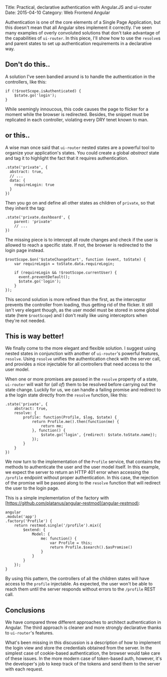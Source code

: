 Title: Practical, declarative authentication with Angular.JS and ui-router
Date: 2015-04-10
Category: Web Frontend Angular

Authentication is one of the core elements of a Single Page Application, but this doesn't mean that all Angular sites implement it correctly. I've seen many examples of overly convoluted solutions that don't take advantage of the capabilities of `ui-router`. In this piece, I'll show how to use the `resolve`s and parent states to set up authentication requirements in a declarative way.

## Don't do this..

A solution I've seen bandied around is to handle the authentication in the controllers, like this:

    if (!$rootScope.isAuthenticated) {
        $state.go('login');
    }

While seemingly innoucous, this code causes the page to flicker for a moment while the browser is redirected. Besides, the snippet must be replicated in each controller, violating every DRY tenet known to man.

## or this..

A wise man once said that `ui-router` nested states are a powerful tool to organize your application's states. You could create a global *abstract* state and tag it to highlight the fact that it requires authentication.

    .state('private', {
      abstract: true,
      // ...
      data: {
        requireLogin: true
      }
    })

Then you go on and define all other states as children of `private`, so that they inherit the tag:

    .state('private.dashboard', {
        parent: 'private'
        // ...
    })

The missing piece is to intercept all route changes and check if the user is allowed to reach a specific state. If not, the browser is redirected to the login page instead.

    $rootScope.$on('$stateChangeStart', function (event, toState) {
        var requireLogin = toState.data.requireLogin;

        if (requireLogin && !$rootScope.currentUser) {
          event.preventDefault();
          $state.go('login');
        }
    });

This second solution is more refined than the first, as the interceptor prevents the controller from loading, thus getting rid of the flicker. It still isn't very elegant though, as the user model must be stored in some global state (here `$rootScope`) and I don't really like using interceptors when they're not needed.

## This is way better!

We finally come to the more elegant and flexible solution. I suggest using nested states in conjunction with another of `ui-router`'s powerful features, `resolve`. Using `resolve` unifies the authentication check with the server call, and provides a nice injectable for all controllers that need access to the user model.

When one or more promises are passed in the `resolve` property of a state, `ui-router` will wait for (*all of*) them to be resolved before carrying out the state change. Luckily for us, we can handle a failing promise and redirect to a the login state directly from the `resolve` function, like this:

    .state('private', {
        abstract: true,
        resolve: {
            profile: function(Profile, $log, $state) {
                return Profile.me().then(function(me) {
                    return me;
                }, function() {
                    $state.go('login', {redirect: $state.toState.name});
                });
            }
        }
    })

We now turn to the implementation of the `Profile` service, that contains the methods to authenticate the user and the user model itself. In this example, we expect the server to return an HTTP 401 error when accessing the `/profile` endpoint without proper authentication. In this case, the rejection of the promise will be passed along to the `resolve` function that will redirect the user to the login page.

This is a simple implementation of the factory with [https://github.com/platanus/angular-restmod](angular-restmod):

    angular
    .module('app')
    .factory('Profile') {
        return restmod.single('/profile').mix({
            $extend: {
                Model: {
                    me: function() {
                        var Profile = this;
                        return Profile.$search().$asPromise()
                    }
                }
            }
        });
    }

By using this pattern, the controllers of all the children states will have access to the `profile` injectable. As expected, the user won't be able to reach them until the server responds without errors to the `/profile` REST call.

## Conclusions

We have compared three different approaches to architect authentication in Angular. The third approach is cleaner and more strongly declarative thanks to `ui-router`'s features.

What's been missing in this discussion is a description of how to implement the login view and store the credentials obtained from the server. In the simplest case of cookie-based authentication, the browser would take care of these issues. In the more modern case of token-based auth, however, it's the developer's job to keep track of the tokens and send them to the server with each request.